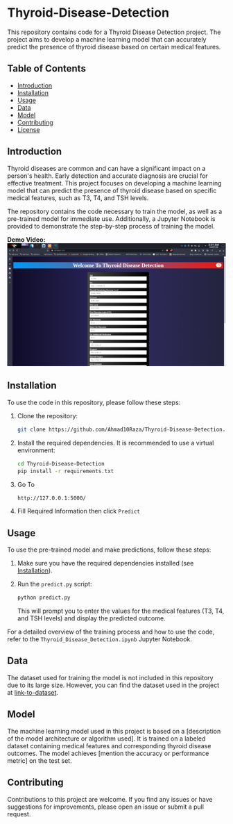 # Thyroid-Disease-Detection

This repository contains code for a Thyroid Disease Detection project. The project aims to develop a machine learning model that can accurately predict the presence of thyroid disease based on certain medical features.

## Table of Contents

- [Introduction](#introduction)
- [Installation](#installation)
- [Usage](#usage)
- [Data](#data)
- [Model](#model)
- [Contributing](#contributing)
- [License](#license)

## Introduction

Thyroid diseases are common and can have a significant impact on a person's health. Early detection and accurate diagnosis are crucial for effective treatment. This project focuses on developing a machine learning model that can predict the presence of thyroid disease based on specific medical features, such as T3, T4, and TSH levels.

The repository contains the code necessary to train the model, as well as a pre-trained model for immediate use. Additionally, a Jupyter Notebook is provided to demonstrate the step-by-step process of training the model.

**Demo Video:** 
[![Watch the video](https://github.com/Ahmad10Raza/Thyroid-Disease-Detection/blob/master/Output.png)](https://github.com/Ahmad10Raza/Thyroid-Disease-Detection/blob/master/Documentation/Ouput.mp4)
## Installation

To use the code in this repository, please follow these steps:

1. Clone the repository:

   ```bash
   git clone https://github.com/Ahmad10Raza/Thyroid-Disease-Detection.git
   ```

2. Install the required dependencies. It is recommended to use a virtual environment:

   ```bash
   cd Thyroid-Disease-Detection
   pip install -r requirements.txt
   ```
3. Go To
    ```bash
    http://127.0.0.1:5000/
    ```
4. Fill Required Information then click `Predict`
   
## Usage

To use the pre-trained model and make predictions, follow these steps:

1. Make sure you have the required dependencies installed (see [Installation](#installation)).

2. Run the `predict.py` script:

   ```bash
   python predict.py
   ```

   This will prompt you to enter the values for the medical features (T3, T4, and TSH levels) and display the predicted outcome.

For a detailed overview of the training process and how to use the code, refer to the `Thyroid_Disease_Detection.ipynb` Jupyter Notebook.

## Data

The dataset used for training the model is not included in this repository due to its large size. However, you can find the dataset used in the project at [link-to-dataset](https://example.com).

## Model

The machine learning model used in this project is based on a [description of the model architecture or algorithm used]. It is trained on a labeled dataset containing medical features and corresponding thyroid disease outcomes. The model achieves [mention the accuracy or performance metric] on the test set.

## Contributing

Contributions to this project are welcome. If you find any issues or have suggestions for improvements, please open an issue or submit a pull request.


